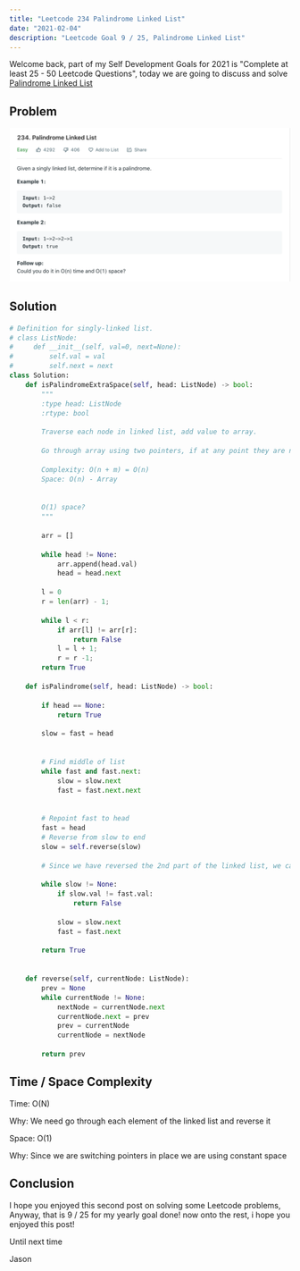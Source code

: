 ```yaml
---
title: "Leetcode 234 Palindrome Linked List"
date: "2021-02-04"
description: "Leetcode Goal 9 / 25, Palindrome Linked List"
---
```


Welcome back, part of my Self Development Goals for 2021 is "Complete at least 25 - 50 Leetcode Questions", today we are going to discuss and solve [Palindrome Linked List](https://leetcode.com/problems/palindrome-linked-list/)

## Problem

![Palindrome Linked List](./images/palindrome-linked-list.png)

## Solution

<!-- TODO -->

```py
# Definition for singly-linked list.
# class ListNode:
#     def __init__(self, val=0, next=None):
#         self.val = val
#         self.next = next
class Solution:
    def isPalindromeExtraSpace(self, head: ListNode) -> bool:
        """
        :type head: ListNode
        :rtype: bool

        Traverse each node in linked list, add value to array.

        Go through array using two pointers, if at any point they are not the same return false, if we make it to end of list return True

        Complexity: O(n + m) = O(n)
        Space: O(n) - Array


        O(1) space?
        """

        arr = []

        while head != None:
            arr.append(head.val)
            head = head.next

        l = 0
        r = len(arr) - 1;

        while l < r:
            if arr[l] != arr[r]:
                return False
            l = l + 1;
            r = r -1;
        return True

    def isPalindrome(self, head: ListNode) -> bool:

        if head == None:
            return True

        slow = fast = head


        # Find middle of list
        while fast and fast.next:
            slow = slow.next
            fast = fast.next.next


        # Repoint fast to head
        fast = head
        # Reverse from slow to end
        slow = self.reverse(slow)

        # Since we have reversed the 2nd part of the linked list, we can now go through each node and compare slow and fast values, fast will point to start -> middle, slow will point from middle to end (reversed)

        while slow != None:
            if slow.val != fast.val:
                return False

            slow = slow.next
            fast = fast.next

        return True


    def reverse(self, currentNode: ListNode):
        prev = None
        while currentNode != None:
            nextNode = currentNode.next
            currentNode.next = prev
            prev = currentNode
            currentNode = nextNode

        return prev

```

## Time / Space Complexity

Time: O(N)

Why: We need go through each element of the linked list and reverse it

Space: O(1)

Why: Since we are switching pointers in place we are using constant space

## Conclusion

I hope you enjoyed this second post on solving some Leetcode problems, Anyway, that is 9 / 25 for my yearly goal done! now onto the rest, i hope you enjoyed this post!

Until next time

Jason
